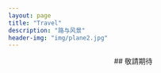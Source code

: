 ```yaml
---
layout: page
title: "Travel"
description: "路与风景"
header-img: "img/plane2.jpg"
---
```

<center>
## 敬請期待
</center>
